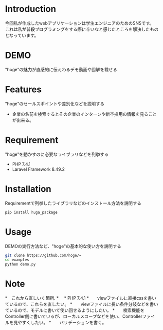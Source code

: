 # Introduction
今回私が作成したwebアプリケーションは学生エンジニアのためのSNSです。
これは私が普段プログラミングをする際に辛いなと感じたところを解決したものとなっています。
 
# DEMO
 
"hoge"の魅力が直感的に伝えわるデモ動画や図解を載せる
 
# Features
 
"hoge"のセールスポイントや差別化などを説明する
* 企業の名前を検索するとその企業のインターンや新卒採用の情報を見ることが出来る。

 
# Requirement
 
"hoge"を動かすのに必要なライブラリなどを列挙する
 
* PHP 7.4.1 
* Laravel Framework 8.49.2
 
# Installation
 
Requirementで列挙したライブラリなどのインストール方法を説明する
 
```bash
pip install huga_package
```
 
# Usage
 
DEMOの実行方法など、"hoge"の基本的な使い方を説明する
 
```bash
git clone https://github.com/hoge/~
cd examples
python demo.py
```
 
# Note
 *　これから直しいく箇所.
 *　  * PHP 7.4.1 
  *　　viewファイルに直接cssを書いているので、これらを直したい。
  *　　viewファイルに長い条件分岐などを書いているので、モデルに書いて使い回せるようにしたい。
  *　　検索機能をController側に書いているが、ローカルスコープなどを使い、Controllerファイルを見やすくしたい。
  *　　バリデーションを書く。


 
